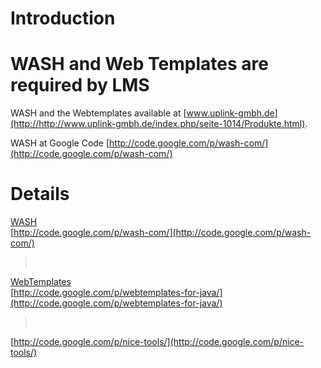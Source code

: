 # Introduction #

# WASH and Web Templates are required by LMS #

WASH and the Webtemplates available at [www.uplink-gmbh.de](http://http://www.uplink-gmbh.de/index.php/seite-1014/Produkte.html).

WASH at Google Code [http://code.google.com/p/wash-com/](http://code.google.com/p/wash-com/)

# Details #

[WASH](http://www.uplink-gmbh.de/index.php/seite-1084/WASH.html) <br />
[http://code.google.com/p/wash-com/](http://code.google.com/p/wash-com/) <br />
> <br />
[WebTemplates](http://www.uplink-gmbh.de/index.php/seite-1088/WebTemplates.html)<br />
[http://code.google.com/p/webtemplates-for-java/](http://code.google.com/p/webtemplates-for-java/) <br />
> <br />
[http://code.google.com/p/nice-tools/](http://code.google.com/p/nice-tools/)